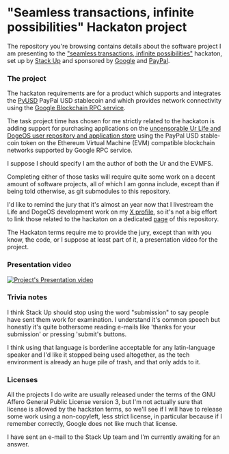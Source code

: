 # "Seamless transactions, infinite possibilities" Hackaton project

The repository you're browsing contains details about the software
project I am presenting to the
["seamless transactions, infinite possibilities"](
  https://hackathon.stackup.dev/web/events/seamless-transactions-infinite-possibilities)
hackaton, set up by
[Stack Up](
  https://stackup.dev)
and sponsored by
[Google](
  https://google.com)
and
[PayPal](
  https://paypal.com).

### The project

The hackaton requirements are for a product which supports and integrates the
[PyUSD](
  https://www.paypal.com/us/digital-wallet/manage-money/crypto/pyusd)
PayPal USD stablecoin and which provides network connectivity
using the
[Google Blockchain RPC service](
  https://cloud.google.com/blockchain-rpc/docs/quickstart).

The task project time has chosen for me strictly related to
the hackaton is adding support for purchasing applications on the
[uncensorable Ur Life and DogeOS user repository and application store](
  https://github.com/themartiancompany/ur)
using the PayPal USD stable-coin token on the Ethereum Virtual Machine (EVM)
compatible blockchain networks supported by Google RPC service.

I suppose I should specify I am the author of both the Ur and the EVMFS.

Completing either of those tasks will require quite some work on a decent
amount of software projects, all of which I am gonna include, except than
if being told otherwise, as git submodules to this repository.

I'd like to remind the jury that it's almost an year now that I livestream
the Life and DogeOS development work on my
[X profile](
  https://x.com/truocolo),
so it's not a big effort to link those related to the hackaton on a dedicated
[page](
  development-livestreams.md)
of this repository.

The Hackaton terms require me to provide the jury, except than with you know,
the code, or I suppose at least part of it, a presentation video for the project.

### Presentation video

[![Project's Presentation video](project-presentation-video.gif)]("https://github.com/themartiancompany/seamless-transactions-infinite-possibilities-hackaton/blob/main/project-presentation-video.mp4")

### Trivia notes

I think Stack Up should stop using the word "submission" to say people
have sent them work for examination. I understand it's common speech
but honestly it's quite bothersome reading e-mails like
'thanks for your submission' or pressing 'submit's buttons.

I think using that language is borderline acceptable for any latin-language
speaker and I'd like it stopped being used altogether, as the tech
environment is already an huge pile of trash, and that only adds to it.

### Licenses

All the projects I do write are usually released under the terms of the
GNU Affero General Public License version 3, but I'm not actually sure
that license is allowed by the hackaton terms, so we'll see if I will
have to release some work using a non-copyleft, less strict license,
in particular because if I remember correctly, Google does not like
much that license.

I have sent an e-mail to the Stack Up team and I'm currently awaiting for
an answer.
